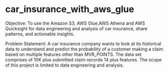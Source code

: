 # car_insurance_with_aws_glue

Objective: To use the Amazon S3, AWS Glue,AWS Athena and AWS Quicksight for data engineering and analysis of car insurance, share patterns, and actionable insights.

Problem Statement:
A car insurance company wants to look at its  historical data to understand and predict the probability of a customer making a claim based on multiple features other than MVR_POINTS. The data set comprises of 10K plus submitted claim records 14 plus features. The scope of this project is limited to data engineering and analysis.
